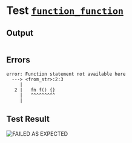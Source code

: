 # Test [`function_function`](../doc/tests/statement_usage.md#L690)

## Output

```,plain
```

## Errors

```,plain
error: Function statement not available here
  ---> <from_str>:2:3
     |
   2 |   fn f() {}
     |   ^^^^^^^^^
     |
```

## Test Result

![FAILED AS EXPECTED](../doc/tests/.test/function_function.png)
